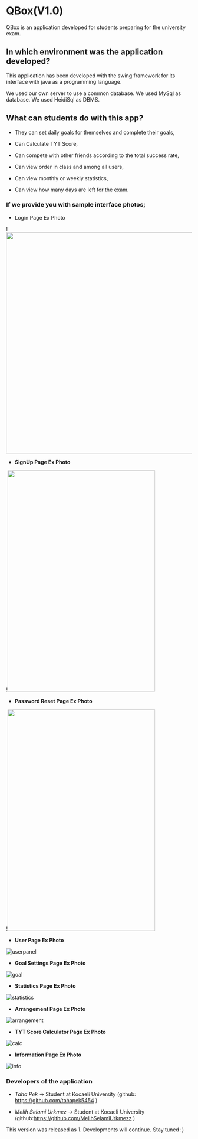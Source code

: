 <h1> QBox(V1.0) </h1>


QBox is an application developed for students preparing for the university exam.

## In which environment was the application developed?

This application has been developed with the swing framework for its interface with java as a programming language.

We used our own server to use a common database. We used MySql as database. We used HeidiSql as DBMS.



## What can students do with this app?

+ They can set daily goals for themselves and complete their goals,

+ Can Calculate TYT Score,

+ Can compete with other friends according to the total success rate,

+ Can view order in class and among all users,

+ Can view monthly or weekly statistics,

+ Can view how many days are left for the exam.

### If we provide you with sample interface photos;

+ Login Page Ex Photo

!<img src="https://github.com/MelihSelamiUrkmezz/QBox/blob/master/ProjectImage/Login.png" width="1000" height="600">

+ **SignUp Page Ex Photo**

!<img src="https://github.com/MelihSelamiUrkmezz/QBox/blob/master/ProjectImage/register.png" width="400" height="600">

+ **Password Reset Page Ex Photo**

!<img src="https://github.com/MelihSelamiUrkmezz/QBox/blob/master/ProjectImage/passreset.png" width="400" height="600">

+ **User Page Ex Photo**

![userpanel](https://github.com/MelihSelamiUrkmezz/QBox/blob/master/ProjectImage/userpanel.png)

+ **Goal Settings Page Ex Photo**

![goal](https://github.com/MelihSelamiUrkmezz/QBox/blob/master/ProjectImage/Target.png)

+ **Statistics Page Ex Photo**

![statistics](https://github.com/MelihSelamiUrkmezz/QBox/blob/master/ProjectImage/statistics.png)

+ **Arrangement Page Ex Photo**

![arrangement](https://github.com/MelihSelamiUrkmezz/QBox/blob/master/ProjectImage/arrangement.png)

+ **TYT Score Calculator Page Ex Photo**

![calc](https://github.com/MelihSelamiUrkmezz/QBox/blob/master/ProjectImage/calculator.png)

+ **Information Page Ex Photo**

![info](https://github.com/MelihSelamiUrkmezz/QBox/blob/master/ProjectImage/information.png)

### Developers of the application

+ *Taha Pek* -> Student at Kocaeli University (github: https://github.com/tahapek5454 )

+ *Melih Selami Urkmez* -> Student at Kocaeli University (github:https://github.com/MelihSelamiUrkmezz )


This version was released as 1. Developments will continue. Stay tuned :)
